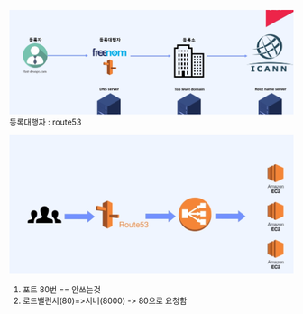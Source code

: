 

![picture/Screan Shopt](picture/dnsBigpicture.png)
등록대행자 : route53


![picture/connecTOALB](picture/connectTOALB.png)


1. 포트 80번 == 안쓰는것
2. 로드밸런서(80)=>서버(8000) -> 80으로 요청함
